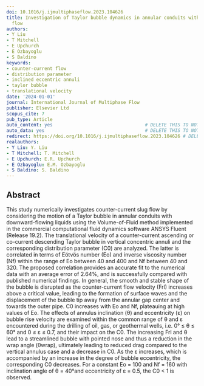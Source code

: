 ```yaml
---
doi: 10.1016/j.ijmultiphaseflow.2023.104626
title: Investigation of Taylor bubble dynamics in annular conduits with counter-current
  flow
authors:
- Y Liu
- T Mitchell
- E Upchurch
- E Ozbayoglu
- S Baldino
keywords:
- counter-current flow
- distribution parameter
- inclined eccentric annuli
- taylor bubble
- translational velocity
date: '2024-01-01'
journal: International Journal of Multiphase Flow
publisher: Elsevier Ltd
scopus_cite: 7
pub_type: Article
auto_content: yes                                  # DELETE THIS TO NOT AUTO GENERATE CONTENT
auto_data: yes                                     # DELETE THIS TO NOT AUTO GENERATE METADATA
redirect: https://doi.org/10.1016/j.ijmultiphaseflow.2023.104626 # DELETE THIS TO NOT REDIRECT
realauthors:
- Y Liu: Y. Liu
- T Mitchell: T. Mitchell
- E Upchurch: E.R. Upchurch
- E Ozbayoglu: E.M. Ozbayoglu
- S Baldino: S. Baldino
---
```



## Abstract
This study numerically investigates counter-current slug flow by considering the motion of a Taylor bubble in annular conduits with downward-flowing liquids using the Volume-of-Fluid method implemented in the commercial computational fluid dynamics software ANSYS Fluent (Release 19.2). The translational velocity of a counter-current ascending or co-current descending Taylor bubble in vertical concentric annuli and the corresponding distribution parameter (C0) are analyzed. The latter is correlated in terms of Eötvös number (Eo) and inverse viscosity number (Nf) within the range of Eo between 40 and 400 and Nf between 40 and 320. The proposed correlation provides an accurate fit to the numerical data with an average error of 2.64%, and is successfully compared with published numerical findings. In general, the smooth and stable shape of the bubble is disrupted as the counter-current flow velocity (Frl) increases above a critical value, leading to the formation of surface waves and the displacement of the bubble tip away from the annular gap center and towards the outer pipe. C0 increases with Eo and Nf, plateauing at high values of Eo. The effects of annulus inclination (θ) and eccentricity (ε) on bubble rise velocity are examined within the common range of θ and ε encountered during the drilling of oil, gas, or geothermal wells, i.e. 0° ≤ θ ≤ 60° and 0 ≤ ε ≤ 0.7, and their impact on the C0. The increasing Frl and θ lead to a streamlined bubble with pointed nose and thus a reduction in the wrap angle (θwrap), ultimately leading to reduced drag compared to the vertical annulus case and a decrease in C0. As the ε increases, which is accompanied by an increase in the degree of bubble eccentricity, the corresponding C0 decreases. For a constant Eo = 100 and Nf = 160 with inclination angle of θ = 40°and eccentricity of ε = 0.5, the C0 < 1 is observed.
